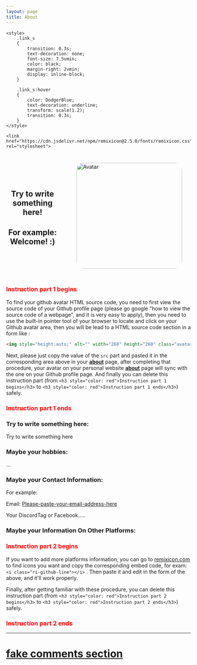 ```yaml
---
layout: page
title: About
---
```


<head>

	<style>
		.link_s
		{
			transition: 0.3s;
			text-decoration: none;
			font-size: 7.5vmin;
			color: black;
			margin-right: 2vmin;
			display: inline-block;
		}

		.link_s:hover
		{
			color: DodgerBlue;
			text-decoration: underline;
			transform: scale(1.2);
			transition: 0.3s;
		}
	</style>

	<link href="https://cdn.jsdelivr.net/npm/remixicon@2.5.0/fonts/remixicon.css" rel="stylesheet">

</head>



<div style="display: flex; align-items: center;">
	<div style="flex-grow: 1; text-align: center; margin-right: 2.5vmin;">
		<h2>
			Try to write something here!
		</h2>
		<h2>
			For example: Welcome! :)
		</h2>
	</div>
	<div style="margin: 2.5vmin;">
		<img alt = "Avatar" title = "Avatar" style="border-radius: 2vmin; width: 30vmin; height: 30vmin;" src = "https://Please-paste-your-github-avatar-source-code-here-and-the-instruction-are-below">
	</div>
</div>





<h3 style="color: red">Instruction part 1 begins</h3>

To find your github avatar HTML source code, you need to first view the source code of your Github profile page (please go google "how to view the source code of a webpage", and it is very easy to apply), then you need to use the built-in pointer tool of your browser to locate and click on your Github avatar area, then you will be lead to a HTML source code section in a form like :

```html
<img style="height:auto;" alt="" width="260" height="260" class="avatar avatar-user width-full border color-bg-default" src="https://avatars.githubusercontent.com/u/103571424?v=4">
```

Next, please just copy the value of the `src` part and pasted it in the corresponding area above in your [**about**](https://deep0thinking.github.io/2nd-Minima/about.html) page, after completing that procedure, your avatar on your personal website [**about**](https://deep0thinking.github.io/2nd-Minima/about.html) page will sync with the one on your Github profile page. And finally you can delete this instruction part (from `<h3 style="color: red">Instruction part 1 begins</h3>` to `<h3 style="color: red">Instruction part 1 ends</h3>`) safely.

<h3 style="color: red">Instruction part 1 ends</h3>





### Try to write something here:
Try to write something here

### Maybe your hobbies:
...

### Maybe your Contact Information:

For example:

Email: <a href="mailto:Please-paste-your-email-address-here-and-do-not-delete-the-mailto:-please" title="E-mail address">Please-paste-your-email-address-here</a>

Your DiscordTag or Facebook.....

### Maybe your Information On Other Platforms:
<div style="display: inline;">
	<a class="link_s" href="https://Please-paste-your-Github-profile-link-here" target="_blank"><i class="ri-github-line"></i></a>
	<a class="link_s" href="https://Please-paste-your-Youtube-channel-link-here" target="_blank"><i class="ri-youtube-line"></i></a>
	<a class="link_s" href="https://Please-paste-your-Discord-profile-or-server-link-here" target="_blank"><i class="ri-discord-line"></i></a>
	<a class="link_s" href="https://Please-paste-your-Instagram-profile-link-here" target="_blank"><i class="ri-instagram-line"></i></a>
</div>





<h3 style="color: red">Instruction part 2 begins</h3>

If you want to add more platforms information, you can go to [remixicon.com](https://remixicon.com) to find icons you want and copy the corresponding embed code, for exam: `<i class="ri-github-line"></i>` . Then paste it and edit in the form of the above, and it'll work properly.

Finally, after getting familiar with these procedure, you can delete this instruction part (from `<h3 style="color: red">Instruction part 2 begins</h3>` to `<h3 style="color: red">Instruction part 2 ends</h3>`) safely.

<h3 style="color: red">Instruction part 2 ends</h3>





<hr>

<h1><a href="https://github.com/Deep0Thinking/2nd-Minima#2.4">fake comments section</a></h1>
